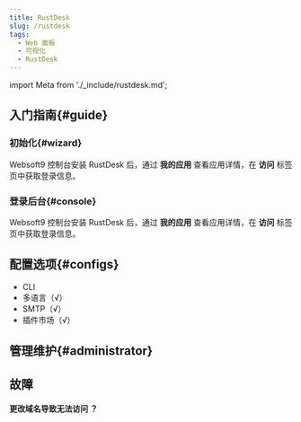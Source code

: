 ```yaml
---
title: RustDesk 
slug: /rustdesk
tags:
  - Web 面板
  - 可视化
  - RustDesk
---
```


import Meta from './_include/rustdesk.md';

<Meta name="meta" />

## 入门指南{#guide}

### 初始化{#wizard}

Websoft9 控制台安装 RustDesk  后，通过 **我的应用** 查看应用详情，在 **访问** 标签页中获取登录信息。  

### 登录后台{#console}

Websoft9 控制台安装 RustDesk  后，通过 **我的应用** 查看应用详情，在 **访问** 标签页中获取登录信息。  

## 配置选项{#configs}

- CLI
- 多语言（√）
- SMTP（√）
- 插件市场（√）

## 管理维护{#administrator}

## 故障

#### 更改域名导致无法访问 ？